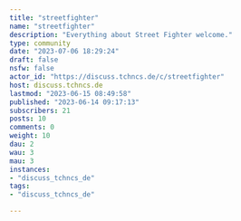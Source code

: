 ```yaml
---
title: "streetfighter" 
name: "streetfighter"
description: "Everything about Street Fighter welcome."
type: community
date: "2023-07-06 18:29:24"
draft: false
nsfw: false
actor_id: "https://discuss.tchncs.de/c/streetfighter"
host: discuss.tchncs.de
lastmod: "2023-06-15 08:49:58"
published: "2023-06-14 09:17:13"
subscribers: 21
posts: 10
comments: 0
weight: 10
dau: 2
wau: 3
mau: 3
instances:
- "discuss_tchncs_de"
tags: 
- "discuss_tchncs_de"

---
```

